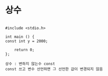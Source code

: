 # 상수

```

#include <stdio.h> 

int main () {
const int y = 2000; 
  
    return 0;
};

```

```
상수 : 변하지 않는수 const
const 쓰고 변수 선언하면 그 선언한 값이 변경되지 않음  
```

